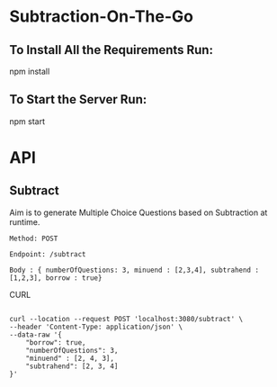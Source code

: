 # Subtraction-On-The-Go

## To Install All the Requirements Run:

npm install

## To Start the Server Run:

npm start

# API

## Subtract

Aim is to generate Multiple Choice Questions based on Subtraction at runtime.

```
Method: POST

Endpoint: /subtract

Body : { numberOfQuestions: 3, minuend : [2,3,4], subtrahend : [1,2,3], borrow : true}

```
CURL 

```

curl --location --request POST 'localhost:3080/subtract' \
--header 'Content-Type: application/json' \
--data-raw '{
    "borrow": true,
    "numberOfQuestions": 3,
    "minuend" : [2, 4, 3],
    "subtrahend": [2, 3, 4]
}'

```